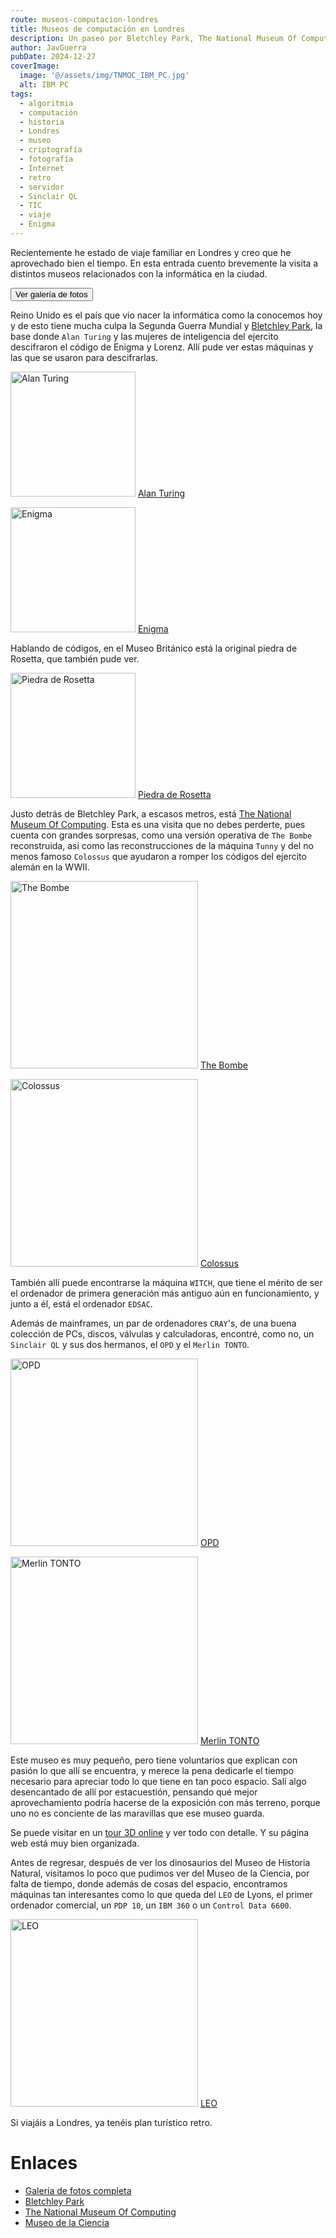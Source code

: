```yaml
---
route: museos-computacion-londres
title: Museos de computación en Londres
description: Un paseo por Bletchley Park, The National Museum Of Computing y The Science Museum
author: JavGuerra
pubDate: 2024-12-27
coverImage:
  image: '@/assets/img/TNMOC_IBM_PC.jpg'
  alt: IBM PC
tags:
  - algoritmia
  - computación
  - historia
  - Londres
  - museo
  - criptografía
  - fotografía
  - Internet
  - retro
  - servidor
  - Sinclair QL
  - TIC
  - viaje
  - Enigma
---
```

Recientemente he estado de viaje familiar en Londres y creo que he aprovechado bien el tiempo. En esta entrada cuento brevemente la visita a distintos museos relacionados con la informática en la ciudad.

[<button>Ver galería de fotos</button>](https://javguerra.badared.com/galeria/?dir=2024-12-COMPUTER-LONDON)

Reino Unido es el país que vio nacer la informática como la conocemos hoy y de esto tiene mucha culpa la Segunda Guerra Mundial y [Bletchley Park](https://es.wikipedia.org/wiki/Bletchley_Park), la base donde `Alan Turing` y las mujeres de inteligencia del ejercito descifraron el código de Enigma y Lorenz. Allí pude ver estas máquinas y las que se usaron para descifrarlas.

[<img src="https://javguerra.badared.com/galeria/photos/2024-12-COMPUTER-LONDON/Bletchley_Park_Turing.jpg" alt="Alan Turing" width="200"/>](https://javguerra.badared.com/galeria/photos/2024-12-COMPUTER-LONDON/Bletchley_Park_Turing.jpg)
[Alan Turing](https://javguerra.badared.com/galeria/photos/2024-12-COMPUTER-LONDON/Bletchley_Park_Turing.jpg)

[<img src="https://javguerra.badared.com/galeria/photos/2024-12-COMPUTER-LONDON/Bletchley_Park_Enigma.jpg" alt="Enigma" width="200"/>](https://javguerra.badared.com/galeria/photos/2024-12-COMPUTER-LONDON/Bletchley_Park_Enigma.jpg)
[Enigma](ttps://javguerra.badared.com/galeria/photos/2024-12-COMPUTER-LONDON/Bletchley_Park_Enigma.jpg)

Hablando de códigos, en el Museo Británico está la original piedra de Rosetta, que también pude ver.

[<img src="https://javguerra.badared.com/galeria/photos/2024-12-COMPUTER-LONDON/Rosetta_British_Museum.jpg" alt="Piedra de Rosetta" width="200"/>](https://javguerra.badared.com/galeria/photos/2024-12-COMPUTER-LONDON/Rosetta_British_Museum.jpg)
[Piedra de Rosetta](https://javguerra.badared.com/galeria/photos/2024-12-COMPUTER-LONDON/Rosetta_British_Museum.jpg)

Justo detrás de Bletchley Park, a escasos metros, está [The National Museum Of Computing](https://www.tnmoc.org/). Esta es una visita que no debes perderte, pues cuenta con grandes sorpresas, como una versión operativa de `The Bombe` reconstruida, asi como las reconstrucciones de la máquina `Tunny` y del no menos famoso `Colossus` que ayudaron a romper los códigos del ejercito alemán en la WWII.

[<img src="https://javguerra.badared.com/galeria/photos/2024-12-COMPUTER-LONDON/TNMOC_Bombe.jpg" alt="The Bombe" width="300"/>](https://javguerra.badared.com/galeria/photos/2024-12-COMPUTER-LONDON/TNMOC_Bombe.jpg)
[The Bombe](https://javguerra.badared.com/galeria/photos/2024-12-COMPUTER-LONDON/TNMOC_Bombe.jpg)

[<img src="https://javguerra.badared.com/galeria/photos/2024-12-COMPUTER-LONDON/TNMOC_Colossus.jpg" alt="Colossus" width="300"/>](https://javguerra.badared.com/galeria/photos/2024-12-COMPUTER-LONDON/TNMOC_Colossus.jpg)
[Colossus](https://javguerra.badared.com/galeria/photos/2024-12-COMPUTER-LONDON/TNMOC_Colossus.jpg)

También allí puede encontrarse la máquina `WITCH`, que tiene el mérito de ser el ordenador de primera generación más antiguo aún en funcionamiento, y junto a él, está el ordenador `EDSAC`.

Además de mainframes, un par de ordenadores `CRAY`'s, de una buena colección de PCs, discos, válvulas y calculadoras, encontré, como no, un `Sinclair QL` y sus dos hermanos, el `OPD` y el `Merlin TONTO`.

[<img src="https://javguerra.badared.com/galeria/photos/2024-12-COMPUTER-LONDON/TNMOC_OPD.jpg" alt="OPD" width="300"/>](https://javguerra.badared.com/galeria/photos/2024-12-COMPUTER-LONDON/TNMOC_OPD.jpg)
[OPD](https://javguerra.badared.com/galeria/photos/2024-12-COMPUTER-LONDON/TNMOC_OPD.jpg)

[<img src="https://javguerra.badared.com/galeria/photos/2024-12-COMPUTER-LONDON/TNMOC_Merlin_TONTO.jpg" alt="Merlin TONTO" width="300"/>](https://javguerra.badared.com/galeria/photos/2024-12-COMPUTER-LONDON/TNMOC_Merlin_TONTO.jpg)
[Merlin TONTO](https://javguerra.badared.com/galeria/photos/2024-12-COMPUTER-LONDON/TNMOC_Merlin_TONTO.jpg)

Este museo es muy pequeño, pero tiene voluntarios que explican con pasión lo que allí se encuentra, y merece la pena dedicarle el tiempo necesario para apreciar todo lo que tiene en tan poco espacio. Salí algo desencantado de allí por estacuestión, pensando qué mejor aprovechamiento podría hacerse de la exposición con más terreno, porque uno no es conciente de las maravillas que ese museo guarda.

Se puede visitar en un [tour 3D online](https://www.tnmoc.org/3d-virtual-tour2) y ver todo con detalle. Y su página web está muy bien organizada.

Antes de regresar, después de ver los dinosaurios del Museo de Historia Natural, visitamos lo poco que pudimos ver del Museo de la Ciencia, por falta de tiempo, donde además de cosas del espacio, encontramos máquinas tan interesantes como lo que queda del `LEO` de Lyons, el primer ordenador comercial, un `PDP 10`, un `IBM 360` o un `Control Data 6600`.

[<img src="https://javguerra.badared.com/galeria/photos/2024-12-COMPUTER-LONDON/Science_Museum_LEO_Lyons_computer.jpg" alt="LEO" width="300"/>](https://javguerra.badared.com/galeria/photos/2024-12-COMPUTER-LONDON/Science_Museum_LEO_Lyons_computer.jpg)
[LEO](https://javguerra.badared.com/galeria/photos/2024-12-COMPUTER-LONDON/Science_Museum_LEO_Lyons_computer.jpg)

Si viajáis a Londres, ya tenéis plan turístico retro.

# Enlaces

- [Galería de fotos completa](https://javguerra.badared.com/galeria/?dir=2024-12-COMPUTER-LONDON)
- [Bletchley Park](https://bletchleypark.org.uk/)
- [The National Museum Of Computing](https://www.tnmoc.org/)
- [Museo de la Ciencia](https://www.sciencemuseum.org.uk/home)